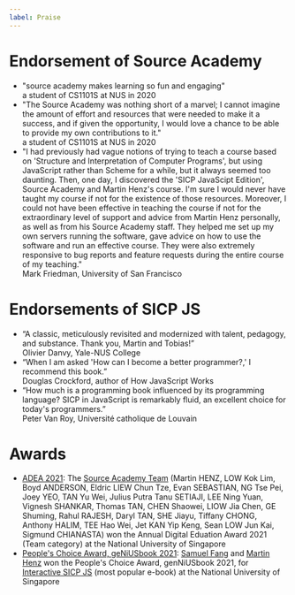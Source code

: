 ```yaml
---
label: Praise
---
```


# Endorsement of Source Academy

- "source academy makes learning so fun and engaging"  
a student of CS1101S at NUS in 2020
- "The Source Academy was nothing short of a marvel; I cannot imagine the amount of effort and resources that were needed to make it a success, and if given the opportunity, I would love a chance to be able to provide my own contributions to it."  
a student of CS1101S at NUS in 2020
- "I had previously had vague notions of trying to teach a course based on 'Structure and Interpretation of Computer Programs', but using JavaScript rather than Scheme for a while, but it always seemed too daunting.  Then, one day, I discovered the 'SICP JavaScipt Edition', Source Academy and Martin Henz's course.  I'm sure I would never have taught my course if not for the existence of those resources.  Moreover, I could not have been effective in teaching the course if not for the extraordinary level of support and advice from Martin Henz personally, as well as from his Source Academy staff. They helped me set up my own servers running the software, gave advice on how to use the software and run an effective course. They were also extremely responsive to bug reports and feature requests during the entire course of my teaching."  
Mark Friedman, University of San Francisco

# Endorsements of SICP JS

- “A classic, meticulously revisited and modernized with talent, pedagogy, and substance. Thank you, Martin and Tobias!”  
Olivier Danvy, Yale-NUS College
- “When I am asked 'How can I become a better programmer?,' I recommend this book.”  
Douglas Crockford, author of How JavaScript Works
- “How much is a programming book influenced by its programming language? SICP in JavaScript is remarkably fluid, an excellent choice for today's programmers.”  
Peter Van Roy, Université catholique de Louvain


# Awards

- [ADEA 2021](https://nus.edu.sg/cdtl/teaching-and-learning-quality/teaching-awards/teaching-award-winners#ATEA%20Winners): The [Source Academy Team](https://sourceacademy.org/contributors)
(Martin HENZ,
LOW Kok Lim,
Boyd ANDERSON,
Eldric LIEW Chun Tze,
Evan SEBASTIAN,
NG Tse Pei,
Joey YEO,
TAN Yu Wei,
Julius Putra Tanu SETIAJI,
LEE Ning Yuan,
Vignesh SHANKAR,
Thomas TAN,
CHEN Shaowei,
LIOW Jia Chen,
GE Shuming,
Rahul RAJESH,
Daryl TAN,
SHE Jiayu,
Tiffany CHONG,
Anthony HALIM,
TEE Hao Wei,
Jet KAN Yip Keng,
Sean LOW Jun Kai, 
Sigmund CHIANASTA)
won the Annual Digital Eduation Award 2021 (Team category) at the National University of Singapore
- [People's Choice Award, geNiUSbook 2021](https://credentials.nus.edu.sg/7db4ddae-a789-434f-91d9-d48bab9bb50f): [Samuel Fang](https://github.com/samuelfangjw) and [Martin Henz](https://github.com/martin-henz) won the People's Choice Award, genNiUSbook 2021, for [Interactive SICP JS](https://sourceacademy.org/sicpjs) (most popular e-book) at the National University of Singapore
